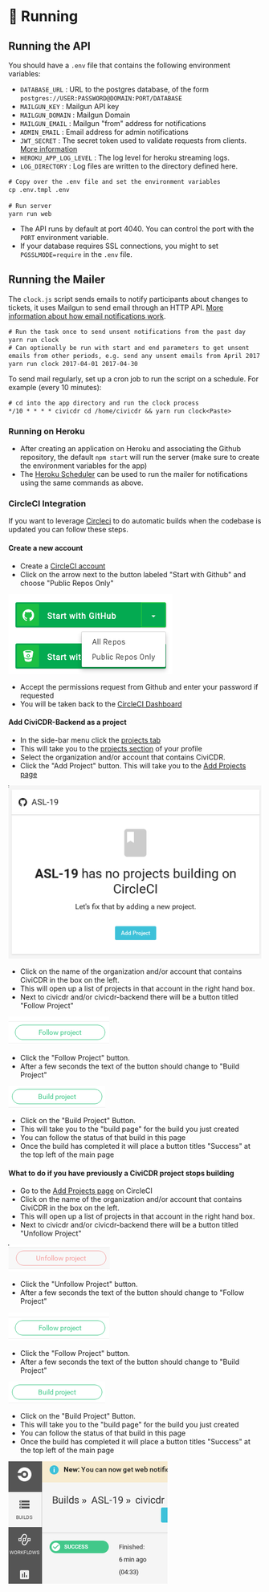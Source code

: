 # 🏃 Running

## Running the API

You should have a `.env` file that contains the following environment variables:

-  `DATABASE_URL` : URL to the postgres database, of the form `postgres://USER:PASSWORD@DOMAIN:PORT/DATABASE`
-  `MAILGUN_KEY` : Mailgun API key
-  `MAILGUN_DOMAIN` : Mailgun Domain
-  `MAILGUN_EMAIL` : Mailgun "from" address for notifications
-  `ADMIN_EMAIL` : Email address for admin notifications
-  `JWT_SECRET` : The secret token used to validate requests from clients. [More information](ARCHITECTURE.md#-authentication)
- `HEROKU_APP_LOG_LEVEL` : The log level for heroku streaming logs.
- `LOG_DIRECTORY` : Log files are written to the directory defined here.

```
# Copy over the .env file and set the environment variables
cp .env.tmpl .env

# Run server
yarn run web
```

- The API runs by default at port 4040. You can control the port with the `PORT` environment variable.
- If your database requires SSL connections, you might to set `PGSSLMODE=require` in the `.env` file.

## Running the Mailer

The `clock.js` script sends emails to notify participants about changes to tickets, it uses Mailgun to send email through an HTTP API. [More information about how email notifications work](ARCHITECTURE.md#️-email).

```
# Run the task once to send unsent notifications from the past day
yarn run clock
# Can optionally be run with start and end parameters to get unsent emails from other periods, e.g. send any unsent emails from April 2017
yarn run clock 2017-04-01 2017-04-30
```
To send mail regularly, set up a cron job to run the script on a schedule. For example (every 10 minutes):

```
# cd into the app directory and run the clock process
*/10 * * * * civicdr cd /home/civicdr && yarn run clock<Paste>
```

### Running on Heroku

- After creating an application on Heroku and associating the Github repository, the default `npm start` will run the server (make sure to create the environment variables for the app)
- The [Heroku Scheduler](https://devcenter.heroku.com/articles/scheduler) can be used to run the mailer for notifications using the same commands as above.

### CircleCI Integration

If you want to leverage [Circleci](https://circleci.com) to do automatic builds when the codebase is updated you can follow these steps.

#### Create a new account
- Create a [CircleCI account](https://circleci.com/signup/)
- Click on the arrow next to the button labeled "Start with Github" and choose "Public Repos Only"

![login buton](https://raw.githubusercontent.com/ASL-19/civicdr-backend/master/docs/images/circleci_login.png)

- Accept the permissions request from Github and enter your password if requested
- You will be taken back to the [CircleCI Dashboard](https://circleci.com/dashboard)

#### Add CiviCDR-Backend as a project

- In the side-bar menu click the [projects tab](https://circleci.com/projects)
- This will take you to the [projects section](https://circleci.com/projects) of your profile
- Select the organization and/or account that contains CiviCDR.
- Click the "Add Project" button. This will take you to the [Add Projects page](https://circleci.com/add-projects)

![add projects text "ASL-19 has no projects building on CircleCI, Let's fix that by adding a new project. Add Project](https://raw.githubusercontent.com/ASL-19/civicdr-backend/master/docs/images/circleci_no_projects.png)

- Click on the name of the organization and/or account that contains CiviCDR in the box on the left.
- This will open up a list of projects in that account in the right hand box.
- Next to civicdr and/or civicdr-backend there will be a button titled "Follow Project"

![Picture of button saying "Follow Project"](https://raw.githubusercontent.com/ASL-19/civicdr-backend/master/docs/images/circleci_follow.png)


- Click the "Follow Project" button.
- After a few seconds the text of the button should change to "Build Project"

![Picture of button saying "Build Project"](https://raw.githubusercontent.com/ASL-19/civicdr-backend/master/docs/images/circleci_build.png)

- Click on the "Build Project" Button.
- This will take you to the "build page" for the build you just created
- You can follow the status of that build in this page
- Once the build has completed it will place a button titles "Success" at the top left of the main page


#### What to do if you have previously a CiviCDR project stops building

- Go to the [Add Projects page](https://circleci.com/add-projects) on CircleCI
- Click on the name of the organization and/or account that contains CiviCDR in the box on the left.
- This will open up a list of projects in that account in the right hand box.
- Next to civicdr and/or civicdr-backend there will be a button titled "Unfollow Project"

![Picture of button saying "Unfollow Project"](https://raw.githubusercontent.com/ASL-19/civicdr-backend/master/docs/images/circleci_unfollow.png)

- Click the "Unfollow Project" button.
- After a few seconds the text of the button should change to "Follow Project"

![Picture of button saying "Follow Project"](https://raw.githubusercontent.com/ASL-19/civicdr-backend/master/docs/images/circleci_follow.png)

- Click the "Follow Project" button.
- After a few seconds the text of the button should change to "Build Project"

![Picture of button saying "Build Project"](https://raw.githubusercontent.com/ASL-19/civicdr-backend/master/docs/images/circleci_build.png)

- Click on the "Build Project" Button.
- This will take you to the "build page" for the build you just created
- You can follow the status of that build in this page
- Once the build has completed it will place a button titles "Success" at the top left of the main page

![Picture of the interface saying "Success"](https://raw.githubusercontent.com/ASL-19/civicdr-backend/master/docs/images/circleci_success.png)
